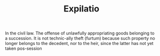 ---
title: Expilatio
letter: E
permalink: "/definitions/bld-expilatio.html"
body: In the civil law. The offense of unlawfully appropriating goods belonging to
  a succession. It is not technic-ally theft (furtum) because such property no longer
  belongs to the decedent, nor to the heir, since the latter has not yet taken pos-session
published_at: '2018-07-07'
source: Black's Law Dictionary 2nd Ed (1910)
layout: post
---